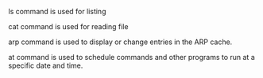 ls command is used for listing 

cat command is used for reading file

arp command is used to display or change entries in the ARP cache.

at command is used to schedule commands and other programs to run at a specific date and time.
